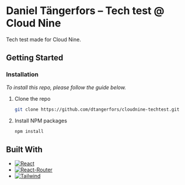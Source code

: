 # Daniel Tängerfors – Tech test @ Cloud Nine

Tech test made for Cloud Nine. 

<!-- GETTING STARTED -->
## Getting Started
### Installation

_To install this repo, please follow the guide below._

1. Clone the repo
   ```sh
   git clone https://github.com/dtangerfors/cloudnine-techtest.git
   ```
2. Install NPM packages
   ```sh
   npm install
   ```

## Built With

* [![React][React.js]][React-url]
* [![React-Router][React-Router.js]][React-Router-url]
* [![Tailwind][Tailwind-CSS]][Tailwind-url]

<!-- MARKDOWN LINKS & IMAGES -->
[React.js]: https://img.shields.io/badge/React-20232A?style=for-the-badge&logo=react&logoColor=61DAFB
[React-url]: https://reactjs.org/
[React-Router.js]: https://img.shields.io/badge/React_Router-CA4245?style=for-the-badge&logo=react-router&logoColor=white
[React-Router-url]: https://reactrouter.com/
[Tailwind-CSS]: https://img.shields.io/badge/Tailwind_CSS-38B2AC?style=for-the-badge&logo=tailwind-css&logoColor=white
[Tailwind-url]: https://tailwindcss.com/

